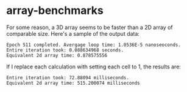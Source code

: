 # array-benchmarks
For some reason, a 3D array seems to be faster than a 2D array of comparable size. Here's a sample of the output data:

    Epoch 511 completed. Avergage loop time: 1.0536E-5 nanoseoconds.
    Entire iteration took: 0.088634968 seconds.
    Equivalent 2d array time: 0.878575556
    
If I replace each calculation with setting each cell to 1, the results are:

    Entire iteration took: 72.88094 milliseconds.
    Equivalent 2d array time: 515.200074 milliseconds
